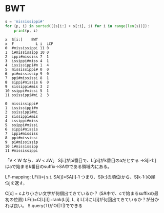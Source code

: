 # BWT

```py
s = 'mississippi#'
for (p, i) in sorted([(s[i:] + s[:i], i) for i in range(len(s))]):
    print(p, i)
```

```
x  S[i:]    BWT
x  F          L i  LCP
0  #mississippi 11 0
1  i#mississipp 10 0
2  ippi#mississ 7  1
3  issippi#miss 4  1
4  ississippi#m 1  4
5  mississippi# 0  0
6  pi#mississip 9  0
7  ppi#mississi 8  1
8  sippi#missis 6  0
9  sissippi#mis 3  2
10 ssippi#missi 5  1
11 ssissippi#mi 2  3
```

```
0  mississippi#
1  ississippi#m
2  ssissippi#mi
3  sissippi#mis
4  issippi#miss
5  ssippi#missi
6  sippi#missis
7  ippi#mississ
8  ppi#mississi
9  pi#mississip
10 i#mississipp
11 #mississippi
```

「V < W なら、aV < aW」
S[i:]がpi番目で、L[pi]がk番目のaだとする
→S[i-1:]はaで始まるk番目のsuffix→SA中である領域内にある。

LF-mapping: LF(i)=j s.t. SA[j]=SA[i]-1
つまり、S[k:]の順位iから、S[k-1:]の順位jを返す。

C[c] = cより小さい文字が何個出てきているか？ (SA中で、cで始まるsuffixの最初の位置)
LF(i)=C[L[i]]+rank(L[i], L, i)
L[:i]にL[i]が何回出てきているか？が分かれば良い。
S.query(T)がO(|T|)でできる